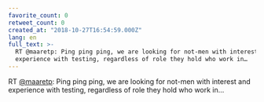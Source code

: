 ```yaml
---
favorite_count: 0
retweet_count: 0
created_at: "2018-10-27T16:54:59.000Z"
lang: en
full_text: >-
  RT @maaretp: Ping ping ping, we are looking for not-men with interest and
  experience with testing, regardless of role they hold who work in…
---
```


RT [@maaretp](https://twitter.com/maaretp): Ping ping ping, we are looking for
not-men with interest and experience with testing, regardless of role they hold
who work in…
